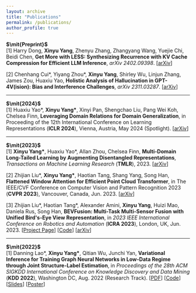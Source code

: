 ```yaml
---
layout: archive
title: "Publications"
permalink: /publications/
author_profile: true
---
```


**$\mit{Preprint}$**  
[1] Harry Dong, **Xinyu Yang**, Zhenyu Zhang, Zhangyang Wang, Yuejie Chi, Beidi Chen, **Get More with LESS: Synthesizing Recurrence with KV Cache Compression for Efficient LLM Inference**, *arXiv 2402.09398*. [[arXiv](https://arxiv.org/abs/2402.09398)]

[2] Chenhang Cui\*, Yiyang Zhou\*, **Xinyu Yang**, Shirley Wu, Linjun Zhang, James Zou, Huaxiu Yao, **Holistic Analysis of Hallucination in GPT-4V(ision): Bias and Interference Challenges**, *arXiv 2311.03287*. [[arXiv](https://arxiv.org/abs/2311.03287)]

***

**$\mit{2024}$**   
[1] Huaxiu Yao\*, **Xinyu Yang\***, Xinyi Pan, Shengchao Liu, Pang Wei Koh, Chelsea Finn, **Leveraging Domain Relations for Domain Generalization**, in Proceeding of the 12th International Conference on Learning Representations (**ICLR 2024**), Vienna, Austria, May 2024 (Spotlight). [[arXiv](https://arxiv.org/abs/2302.02609)]

***

**$\mit{2023}$**   
[1] **Xinyu Yang\***, Huaxiu Yao\*, Allan Zhou, Chelsea Finn, **Multi-Domain Long-Tailed Learning by Augmenting Disentangled Representations**, *Transactions on Machine Learning Research* (**TMLR**), 2023. [[arXiv](https://arxiv.org/abs/2210.14358)]

[2] Zhijian Liu\*, **Xinyu Yang\***, Haotian Tang, Shang Yang, Song Han, **Flattened Window Attention for Efficient Point Cloud Transformer**, in The IEEE/CVF Conference on Computer Vision and Pattern Recognition 2023 (**CVPR 2023**), Vancouver, Canada, Jun. 2023. [[arXiv](https://arxiv.org/abs/2301.08739)]

[3] Zhijian Liu\*, Haotian Tang\*, Alexander Amini, **Xinyu Yang**, Huizi Mao, Daniela Rus, Song Han, **BEVFusion: Multi-Task Multi-Sensor Fusion with Unified Bird's-Eye View Representation**, in *2023 IEEE International Conference on Robotics and Automation* (**ICRA 2023**), London, UK, Jun. 2023. [[Project Page](https://bevfusion.mit.edu/)] [[Code](https://github.com/mit-han-lab/bevfusion)] [[arXiv](https://arxiv.org/abs/2205.13542)]   

***

**$\mit{2022}$**    
[1] Danning Lao\*, **Xinyu Yang\***, Qitian Wu, Junchi Yan, **Variational Inference for Training Graph Neural Networks in Low-Data Regime through Joint Structure-Label Estimation**, in *Proceedings of the 28th ACM SIGKDD International Conference on Knowledge Discovery and Data Mining* (**KDD 2022**), Washington DC, Aug. 2022 (Research Track). [[PDF](https://drive.google.com/file/d/1pA7xqpCt5MYxg2T8P6p9Mw8mg5mZ3LJV/view?usp=sharing)] [[Code](https://github.com/Thinklab-SJTU/WSGNN)] [[Slides](https://docs.google.com/presentation/d/1epb6Y3UGBj8_kRRCdnHc5C4wvUP3Ab2I/edit?usp=sharing&ouid=108762545294120972603&rtpof=true&sd=true)] [[Poster](https://docs.google.com/presentation/d/1WbIIvfnrBTviuIzHx9j69krNONwXqhyU/edit?usp=sharing&ouid=108762545294120972603&rtpof=true&sd=true)]
